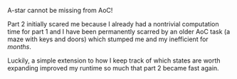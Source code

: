 A-star cannot be missing from AoC!

Part 2 initially scared me because I already had a nontrivial computation time for part 1 and I have been permanently scarred by an older AoC task (a maze with keys and doors) which stumped me and my inefficient for *months*.

Luckily, a simple extension to how I keep track of which states are worth expanding improved my runtime so much that part 2 became fast again.
